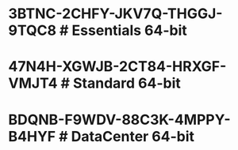 # 3BTNC-2CHFY-JKV7Q-THGGJ-9TQC8 # Essentials 64-bit
# 47N4H-XGWJB-2CT84-HRXGF-VMJT4 # Standard 64-bit
# BDQNB-F9WDV-88C3K-4MPPY-B4HYF # DataCenter 64-bit
